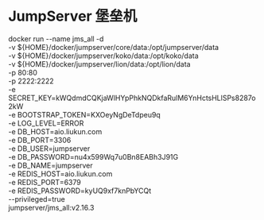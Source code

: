 # JumpServer 堡垒机

docker run --name jms_all -d \
  -v ${HOME}/docker/jumpserver/core/data:/opt/jumpserver/data \
  -v ${HOME}/docker/jumpserver/koko/data:/opt/koko/data \
  -v ${HOME}/docker/jumpserver/lion/data:/opt/lion/data \
  -p 80:80 \
  -p 2222:2222 \
  -e SECRET_KEY=kWQdmdCQKjaWlHYpPhkNQDkfaRulM6YnHctsHLlSPs8287o2kW \
  -e BOOTSTRAP_TOKEN=KXOeyNgDeTdpeu9q \
  -e LOG_LEVEL=ERROR \
  -e DB_HOST=aio.liukun.com \
  -e DB_PORT=3306 \
  -e DB_USER=jumpserver \
  -e DB_PASSWORD=nu4x599Wq7u0Bn8EABh3J91G \
  -e DB_NAME=jumpserver \
  -e REDIS_HOST=aio.liukun.com \
  -e REDIS_PORT=6379 \
  -e REDIS_PASSWORD=kyUQ9xf7knPbYCQt \
  --privileged=true \
  jumpserver/jms_all:v2.16.3

